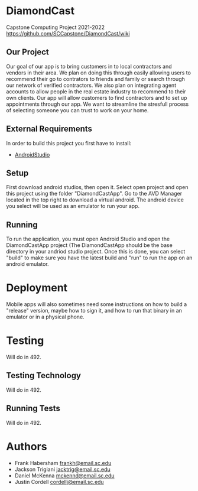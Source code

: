 # DiamondCast
Capstone Computing Project 2021-2022
https://github.com/SCCapstone/DiamondCast/wiki

## Our Project 

Our goal of our app is to bring customers in to local contractors and vendors in their area.  We plan on doing this through easily allowing users to recommend their go to contrators to friends and family or search through our network of verified contractors.  We also plan on integrating agent accounts to allow people in the real estate industry to recommend to their own clients.  Our app will allow customers to find contractors and to set up appointments through our app.  We want to streamline the stresfull process of selecting someone you can trust to work on your home.  

## External Requirements

In order to build this project you first have to install:

* [AndroidStudio](https://developer.android.com/studio/install)


## Setup

First download android studios, then open it. Select open project and open this project using the folder "DiamondCastApp". 
Go to the AVD Manager located in the top right to download a virtual android. The android device you select will be used as an emulator to run your app.

## Running

To run the application, you must open Android Studio and open the DiamondCastApp project (The DiamondCastApp should be the base directory in your andriod studio project. Once this is done, you can select "build" to make sure you have the latest build and "run" to run the app on an android emulator.

# Deployment

Mobile apps will also sometimes need some instructions on how to build a "release" version, maybe how to sign it, and how to run that binary in an
emulator or in a physical phone.

# Testing

Will do in 492.

## Testing Technology

Will do in 492.

## Running Tests

Will do in 492.

# Authors

* Frank Habersham frankh@email.sc.edu
* Jackson Trigiani jacktrig@email.sc.edu
* Daniel McKenna mckennd@email.sc.edu
* Justin Cordell cordellj@email.sc.edu

